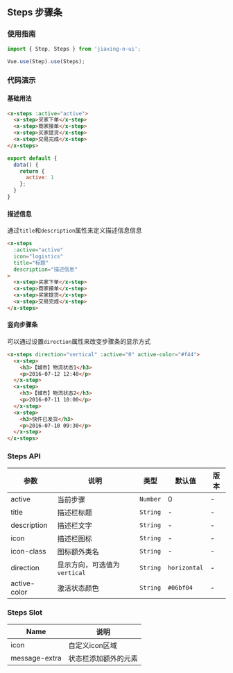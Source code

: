 ## Steps 步骤条

### 使用指南
``` javascript
import { Step, Steps } from 'jiaxing-n-ui';

Vue.use(Step).use(Steps);
```

### 代码演示

#### 基础用法

```html
<x-steps :active="active">
  <x-step>买家下单</x-step>
  <x-step>商家接单</x-step>
  <x-step>买家提货</x-step>
  <x-step>交易完成</x-step>
</x-steps>
```

```javascript
export default {
  data() {
    return {
      active: 1
    };
  }
}
```

#### 描述信息

通过`title`和`description`属性来定义描述信息信息

```html
<x-steps
  :active="active"
  icon="logistics"
  title="标题"
  description="描述信息"
>
  <x-step>买家下单</x-step>
  <x-step>商家接单</x-step>
  <x-step>买家提货</x-step>
  <x-step>交易完成</x-step>
</x-steps>
```

#### 竖向步骤条
可以通过设置`direction`属性来改变步骤条的显示方式

```html
<x-steps direction="vertical" :active="0" active-color="#f44">
  <x-step>
    <h3>【城市】物流状态1</h3>
    <p>2016-07-12 12:40</p>
  </x-step>
  <x-step>
    <h3>【城市】物流状态2</h3>
    <p>2016-07-11 10:00</p>
  </x-step>
  <x-step>
    <h3>快件已发货</h3>
    <p>2016-07-10 09:30</p>
  </x-step>
</x-steps>
```

### Steps API

| 参数 | 说明 | 类型 | 默认值 | 版本 |
|------|------|------|------|------|
| active | 当前步骤 | `Number` | 0 | - |
| title | 描述栏标题 | `String` | - | - |
| description | 描述栏文字 | `String` | - | - |
| icon | 描述栏图标 | `String` | - | - |
| icon-class | 图标额外类名 | `String` | - | - |
| direction | 显示方向，可选值为 `vertical` | `String` | `horizontal` | - |
| active-color | 激活状态颜色 | `String` | `#06bf04` | - |

### Steps Slot

| Name | 说明 |
|------|------|
| icon | 自定义icon区域 |
| message-extra | 状态栏添加额外的元素 |
